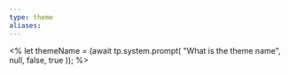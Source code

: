 ```yaml
---
type: theme
aliases:
---
```







<%
let themeName = (await tp.system.prompt( "What is the theme name", null, false, true )); 
%>

